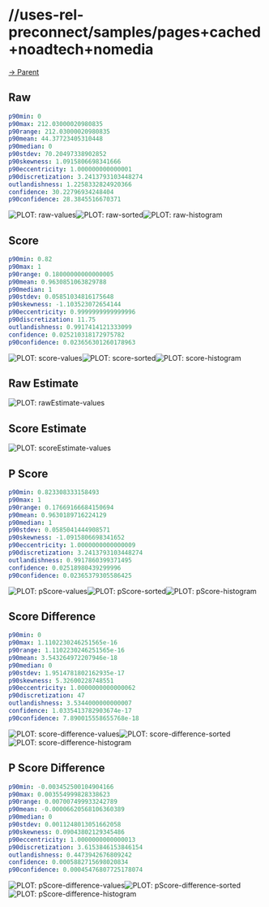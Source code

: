 
# //uses-rel-preconnect/samples/pages+cached+noadtech+nomedia

[→ Parent](../..)


## Raw


```yaml
p90min: 0
p90max: 212.03000020980835
p90range: 212.03000020980835
p90mean: 44.37723405310448
p90median: 0
p90stdev: 70.20497338902852
p90skewness: 1.0915806698341666
p90eccentricity: 1.000000000000001
p90discretization: 3.2413793103448274
outlandishness: 1.2258332824920366
confidence: 30.22796934248404
p90confidence: 28.3845516670371

```

![PLOT: raw-values](./raw/values.svg)![PLOT: raw-sorted](./raw/sorted.svg)![PLOT: raw-histogram](./raw/histogram.svg)
## Score


```yaml
p90min: 0.82
p90max: 1
p90range: 0.18000000000000005
p90mean: 0.9630851063829788
p90median: 1
p90stdev: 0.05851034816175648
p90skewness: -1.103523072654144
p90eccentricity: 0.9999999999999996
p90discretization: 11.75
outlandishness: 0.9917414121333099
confidence: 0.025210318172975782
p90confidence: 0.023656301260178963

```

![PLOT: score-values](./score/values.svg)![PLOT: score-sorted](./score/sorted.svg)![PLOT: score-histogram](./score/histogram.svg)
## Raw Estimate

![PLOT: rawEstimate-values](./rawEstimate/values.svg)
## Score Estimate

![PLOT: scoreEstimate-values](./scoreEstimate/values.svg)
## P Score


```yaml
p90min: 0.823308333158493
p90max: 1
p90range: 0.17669166684150694
p90mean: 0.9630189716224129
p90median: 1
p90stdev: 0.0585041444908571
p90skewness: -1.0915806698341652
p90eccentricity: 1.0000000000000009
p90discretization: 3.2413793103448274
outlandishness: 0.9917860399371495
confidence: 0.02518980439299996
p90confidence: 0.02365379305586425

```

![PLOT: pScore-values](./pScore/values.svg)![PLOT: pScore-sorted](./pScore/sorted.svg)![PLOT: pScore-histogram](./pScore/histogram.svg)
## Score Difference


```yaml
p90min: 0
p90max: 1.1102230246251565e-16
p90range: 1.1102230246251565e-16
p90mean: 3.543264972207946e-18
p90median: 0
p90stdev: 1.9514781802162935e-17
p90skewness: 5.32600228748551
p90eccentricity: 1.0000000000000062
p90discretization: 47
outlandishness: 3.5344000000000007
confidence: 1.0335413782903674e-17
p90confidence: 7.890015558655768e-18

```

![PLOT: score-difference-values](./score-difference/values.svg)![PLOT: score-difference-sorted](./score-difference/sorted.svg)![PLOT: score-difference-histogram](./score-difference/histogram.svg)
## P Score Difference


```yaml
p90min: -0.003452500104904166
p90max: 0.003554999828338623
p90range: 0.007007499933242789
p90mean: -0.00006620568106360389
p90median: 0
p90stdev: 0.0011248013051662058
p90skewness: 0.09043802129345486
p90eccentricity: 1.0000000000000013
p90discretization: 3.6153846153846154
outlandishness: 0.4473942676809242
confidence: 0.0005882715698020834
p90confidence: 0.00045476807725178074

```

![PLOT: pScore-difference-values](./pScore-difference/values.svg)![PLOT: pScore-difference-sorted](./pScore-difference/sorted.svg)![PLOT: pScore-difference-histogram](./pScore-difference/histogram.svg)